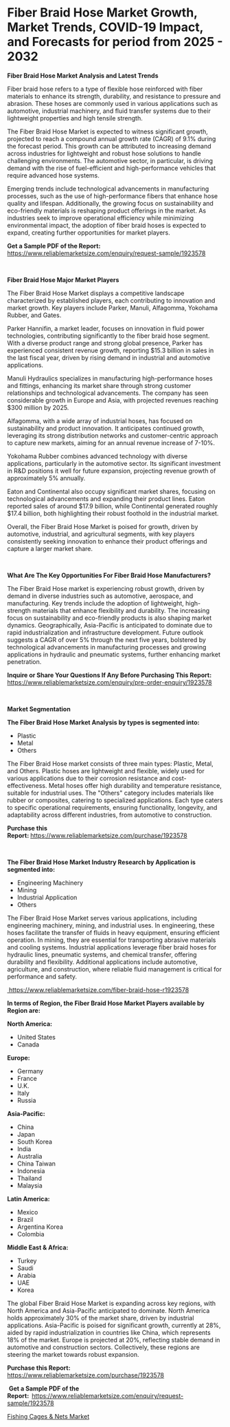 <p><h1>Fiber Braid Hose Market Growth, Market Trends, COVID-19 Impact, and Forecasts for period from 2025 - 2032</h1></p><p><strong>Fiber Braid Hose Market Analysis and Latest Trends</strong></p>
<p><p>Fiber braid hose refers to a type of flexible hose reinforced with fiber materials to enhance its strength, durability, and resistance to pressure and abrasion. These hoses are commonly used in various applications such as automotive, industrial machinery, and fluid transfer systems due to their lightweight properties and high tensile strength.</p><p>The Fiber Braid Hose Market is expected to witness significant growth, projected to reach a compound annual growth rate (CAGR) of 9.1% during the forecast period. This growth can be attributed to increasing demand across industries for lightweight and robust hose solutions to handle challenging environments. The automotive sector, in particular, is driving demand with the rise of fuel-efficient and high-performance vehicles that require advanced hose systems.</p><p>Emerging trends include technological advancements in manufacturing processes, such as the use of high-performance fibers that enhance hose quality and lifespan. Additionally, the growing focus on sustainability and eco-friendly materials is reshaping product offerings in the market. As industries seek to improve operational efficiency while minimizing environmental impact, the adoption of fiber braid hoses is expected to expand, creating further opportunities for market players.</p></p>
<p><strong>Get a Sample PDF of the Report:&nbsp;</strong> <a href="https://www.reliablemarketsize.com/enquiry/request-sample/1923578?utm_campaign=3528&utm_medium=2&utm_source=Github&utm_content=ia&utm_term=28032025&utm_id=fiber-braid-hose">https://www.reliablemarketsize.com/enquiry/request-sample/1923578</a></p>
<p>&nbsp;</p>
<p><strong>Fiber Braid Hose Major Market Players</strong></p>
<p><p>The Fiber Braid Hose Market displays a competitive landscape characterized by established players, each contributing to innovation and market growth. Key players include Parker, Manuli, Alfagomma, Yokohama Rubber, and Gates. </p><p>Parker Hannifin, a market leader, focuses on innovation in fluid power technologies, contributing significantly to the fiber braid hose segment. With a diverse product range and strong global presence, Parker has experienced consistent revenue growth, reporting $15.3 billion in sales in the last fiscal year, driven by rising demand in industrial and automotive applications.</p><p>Manuli Hydraulics specializes in manufacturing high-performance hoses and fittings, enhancing its market share through strong customer relationships and technological advancements. The company has seen considerable growth in Europe and Asia, with projected revenues reaching $300 million by 2025.</p><p>Alfagomma, with a wide array of industrial hoses, has focused on sustainability and product innovation. It anticipates continued growth, leveraging its strong distribution networks and customer-centric approach to capture new markets, aiming for an annual revenue increase of 7-10%.</p><p>Yokohama Rubber combines advanced technology with diverse applications, particularly in the automotive sector. Its significant investment in R&D positions it well for future expansion, projecting revenue growth of approximately 5% annually.</p><p>Eaton and Continental also occupy significant market shares, focusing on technological advancements and expanding their product lines. Eaton reported sales of around $17.9 billion, while Continental generated roughly $17.4 billion, both highlighting their robust foothold in the industrial market.</p><p>Overall, the Fiber Braid Hose Market is poised for growth, driven by automotive, industrial, and agricultural segments, with key players consistently seeking innovation to enhance their product offerings and capture a larger market share.</p></p>
<p>&nbsp;</p>
<p><strong>What Are The Key Opportunities For Fiber Braid Hose Manufacturers?</strong></p>
<p><p>The Fiber Braid Hose market is experiencing robust growth, driven by demand in diverse industries such as automotive, aerospace, and manufacturing. Key trends include the adoption of lightweight, high-strength materials that enhance flexibility and durability. The increasing focus on sustainability and eco-friendly products is also shaping market dynamics. Geographically, Asia-Pacific is anticipated to dominate due to rapid industrialization and infrastructure development. Future outlook suggests a CAGR of over 5% through the next five years, bolstered by technological advancements in manufacturing processes and growing applications in hydraulic and pneumatic systems, further enhancing market penetration.</p></p>
<p><strong>Inquire or Share Your Questions If Any Before Purchasing This Report:</strong> <a href="https://www.reliablemarketsize.com/enquiry/pre-order-enquiry/1923578?utm_campaign=3528&utm_medium=2&utm_source=Github&utm_content=ia&utm_term=28032025&utm_id=fiber-braid-hose">https://www.reliablemarketsize.com/enquiry/pre-order-enquiry/1923578</a></p>
<p>&nbsp;</p>
<p><strong>Market Segmentation</strong></p>
<p><strong>The Fiber Braid Hose Market Analysis by types is segmented into:</strong></p>
<p><ul><li>Plastic</li><li>Metal</li><li>Others</li></ul></p>
<p><p>The Fiber Braid Hose market consists of three main types: Plastic, Metal, and Others. Plastic hoses are lightweight and flexible, widely used for various applications due to their corrosion resistance and cost-effectiveness. Metal hoses offer high durability and temperature resistance, suitable for industrial uses. The "Others" category includes materials like rubber or composites, catering to specialized applications. Each type caters to specific operational requirements, ensuring functionality, longevity, and adaptability across different industries, from automotive to construction.</p></p>
<p><strong>Purchase this Report:&nbsp;</strong><a href="https://www.reliablemarketsize.com/purchase/1923578?utm_campaign=3528&utm_medium=2&utm_source=Github&utm_content=ia&utm_term=28032025&utm_id=fiber-braid-hose">https://www.reliablemarketsize.com/purchase/1923578</a></p>
<p>&nbsp;</p>
<p><strong>The Fiber Braid Hose Market Industry Research by Application is segmented into:</strong></p>
<p><ul><li>Engineering Machinery</li><li>Mining</li><li>Industrial Application</li><li>Others</li></ul></p>
<p><p>The Fiber Braid Hose Market serves various applications, including engineering machinery, mining, and industrial uses. In engineering, these hoses facilitate the transfer of fluids in heavy equipment, ensuring efficient operation. In mining, they are essential for transporting abrasive materials and cooling systems. Industrial applications leverage fiber braid hoses for hydraulic lines, pneumatic systems, and chemical transfer, offering durability and flexibility. Additional applications include automotive, agriculture, and construction, where reliable fluid management is critical for performance and safety.</p></p>
<p><a href="https://www.reliablemarketsize.com/fiber-braid-hose-r1923578?utm_campaign=3528&utm_medium=2&utm_source=Github&utm_content=ia&utm_term=28032025&utm_id=fiber-braid-hose">&nbsp;https://www.reliablemarketsize.com/fiber-braid-hose-r1923578</a></p>
<p><strong>In terms of Region, the Fiber Braid Hose Market Players available by Region are:</strong></p>
<p>
    <p> <strong> North America: </strong>
        <ul>
            <li>United States</li>
            <li>Canada</li>
        </ul>
        </p> 
    <p> <strong> Europe: </strong>
        <ul>
            <li>Germany</li>
            <li>France</li>
            <li>U.K.</li>
            <li>Italy</li>
            <li>Russia</li>
        </ul>
        </p> 
    <p> <strong> Asia-Pacific: </strong>
        <ul>
            <li>China</li>
            <li>Japan</li>
            <li>South Korea</li>
            <li>India</li>
            <li>Australia</li>
            <li>China Taiwan</li>
            <li>Indonesia</li>
            <li>Thailand</li>
            <li>Malaysia</li>
        </ul>
        </p> 
    <p> <strong> Latin America: </strong>
        <ul>
            <li>Mexico</li>
            <li>Brazil</li>
            <li>Argentina Korea</li>
            <li>Colombia</li>
        </ul>
        </p> 
    <p> <strong> Middle East & Africa: </strong>
        <ul>
            <li>Turkey</li>
            <li>Saudi</li>
            <li>Arabia</li>
            <li>UAE</li>
            <li>Korea</li>
        </ul>
    </p>
    </p>
<p><p>The global Fiber Braid Hose Market is expanding across key regions, with North America and Asia-Pacific anticipated to dominate. North America holds approximately 30% of the market share, driven by industrial applications. Asia-Pacific is poised for significant growth, currently at 28%, aided by rapid industrialization in countries like China, which represents 18% of the market. Europe is projected at 20%, reflecting stable demand in automotive and construction sectors. Collectively, these regions are steering the market towards robust expansion.</p></p>
<p><strong>Purchase this Report: </strong><a href="https://www.reliablemarketsize.com/purchase/1923578?utm_campaign=3528&utm_medium=2&utm_source=Github&utm_content=ia&utm_term=28032025&utm_id=fiber-braid-hose">https://www.reliablemarketsize.com/purchase/1923578</a></p>
<p>&nbsp;<strong>Get a Sample PDF of the Report:&nbsp;&nbsp;</strong><a href="https://www.reliablemarketsize.com/enquiry/request-sample/1923578?utm_campaign=3528&utm_medium=2&utm_source=Github&utm_content=ia&utm_term=28032025&utm_id=fiber-braid-hose">https://www.reliablemarketsize.com/enquiry/request-sample/1923578</a></p>
<p><strong></strong></p>
<p><p><a href="https://github.com/storcweithzg/Market-Research-Report-List-1/blob/main/fishing-cages-nets-market.md?utm_campaign=3528&utm_medium=2&utm_source=Github&utm_content=ia&utm_term=28032025&utm_id=fiber-braid-hose">Fishing Cages & Nets Market</a></p></p>